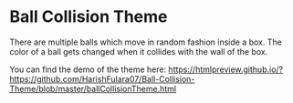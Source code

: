 # Ball Collision Theme

There are multiple balls which move in random fashion inside a box. The color of a ball gets changed when it collides with the wall of the box.

You can find the demo of the theme here: https://htmlpreview.github.io/?https://github.com/HarishFulara07/Ball-Collision-Theme/blob/master/ballCollisionTheme.html
